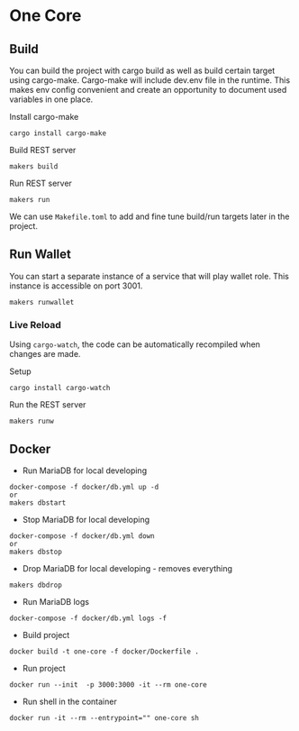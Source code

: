 # One Core

## Build

You can build the project with cargo build as well as build certain target using cargo-make.
Cargo-make will include dev.env file in the runtime. This makes env config convenient
and create an opportunity to document used variables in one place.

Install cargo-make

```shell
cargo install cargo-make
```

Build REST server
```shell
makers build
```

Run REST server
```shell
makers run
```

We can use `Makefile.toml` to add and fine tune build/run targets later in the project.

## Run Wallet

You can start a separate instance of a service that will play wallet role. This instance is accessible on port 3001.

```shell
makers runwallet
```

### Live Reload

Using `cargo-watch`, the code can be automatically recompiled when changes are made.

Setup

```
cargo install cargo-watch
```

Run the REST server

```
makers runw
```


## Docker

* Run MariaDB for local developing
```shell
docker-compose -f docker/db.yml up -d
or
makers dbstart
```

* Stop MariaDB for local developing
```shell
docker-compose -f docker/db.yml down
or
makers dbstop
```

* Drop MariaDB for local developing - removes everything
```shell
makers dbdrop
```

* Run MariaDB logs
```shell
docker-compose -f docker/db.yml logs -f
```

* Build project
```shell
docker build -t one-core -f docker/Dockerfile .
```

* Run project
```shell
docker run --init  -p 3000:3000 -it --rm one-core
```

* Run shell in the container
```shell
docker run -it --rm --entrypoint="" one-core sh
```
